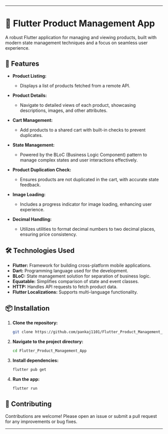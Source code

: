 
---

# 🛒 Flutter Product Management App

A robust Flutter application for managing and viewing products, built with modern state management techniques and a focus on seamless user experience.

## 🚀 Features

- **Product Listing:** 
  - Displays a list of products fetched from a remote API.
  
- **Product Details:**
  - Navigate to detailed views of each product, showcasing descriptions, images, and other attributes.

- **Cart Management:** 
  - Add products to a shared cart with built-in checks to prevent duplicates.
  
- **State Management:** 
  - Powered by the BLoC (Business Logic Component) pattern to manage complex states and user interactions effectively.

- **Product Duplication Check:** 
  - Ensures products are not duplicated in the cart, with accurate state feedback.

- **Image Loading:** 
  - Includes a progress indicator for image loading, enhancing user experience.

- **Decimal Handling:**
  - Utilizes utilities to format decimal numbers to two decimal places, ensuring price consistency.

## 🛠️ Technologies Used

- **Flutter:** Framework for building cross-platform mobile applications.
- **Dart:** Programming language used for the development.
- **BLoC:** State management solution for separation of business logic.
- **Equatable:** Simplifies comparison of state and event classes.
- **HTTP:** Handles API requests to fetch product data.
- **Flutter Localizations:** Supports multi-language functionality.

## 📦 Installation

1. **Clone the repository:**
   ```bash
   git clone https://github.com/pankaj1101/Flutter_Product_Management_App.git
   ```

2. **Navigate to the project directory:**
   ```bash
   cd Flutter_Product_Management_App
   ```

3. **Install dependencies:**
   ```bash
   flutter pub get
   ```

4. **Run the app:**
   ```bash
   flutter run
   ```

## 🤝 Contributing

Contributions are welcome! Please open an issue or submit a pull request for any improvements or bug fixes.

---

